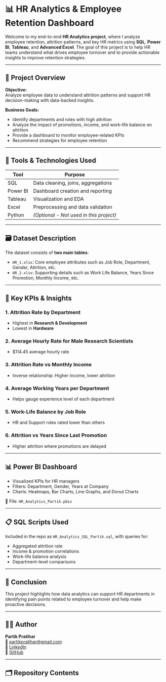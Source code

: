 # 📊 HR Analytics & Employee Retention Dashboard

Welcome to my end-to-end **HR Analytics project**, where I analyze employee retention, attrition patterns, and key HR metrics using **SQL**, **Power BI**, **Tableau**, and **Advanced Excel**. The goal of this project is to help HR teams understand what drives employee turnover and to provide actionable insights to improve retention strategies.

---

## 📌 Project Overview

**Objective:**  
Analyze employee data to understand attrition patterns and support HR decision-making with data-backed insights.

**Business Goals:**
- Identify departments and roles with high attrition
- Analyze the impact of promotions, income, and work-life balance on attrition
- Provide a dashboard to monitor employee-related KPIs
- Recommend strategies for employee retention

---

## 🧰 Tools & Technologies Used

| Tool        | Purpose                            |
|-------------|-------------------------------------|
| SQL         | Data cleaning, joins, aggregations |
| Power BI    | Dashboard creation and reporting   |
| Tableau     | Visualization and EDA              |
| Excel       | Preprocessing and data validation  |
| Python      | *(Optional - Not used in this project)* |

---

## 🗃️ Dataset Description

The dataset consists of **two main tables**:

- `HR_1.xlsx`: Core employee attributes such as Job Role, Department, Gender, Attrition, etc.
- `HR_2.xlsx`: Supporting details such as Work Life Balance, Years Since Promotion, Monthly Income, etc.

---

## 📌 Key KPIs & Insights

### 1. **Attrition Rate by Department**
- Highest in **Research & Development**
- Lowest in **Hardware**

### 2. **Average Hourly Rate for Male Research Scientists**
- $114.45 average hourly rate

### 3. **Attrition Rate vs Monthly Income**
- Inverse relationship: Higher income, lower attrition

### 4. **Average Working Years per Department**
- Helps gauge experience level of each department

### 5. **Work-Life Balance by Job Role**
- HR and Support roles rated lower than others

### 6. **Attrition vs Years Since Last Promotion**
- Higher attrition where promotions are delayed

---

## 📊 Power BI Dashboard

- Visualized KPIs for HR managers
- Filters: Department, Gender, Years at Company
- Charts: Heatmaps, Bar Charts, Line Graphs, and Donut Charts

📁 File: `HR_Analytics_Partik.pbix`

---

## 📋 SQL Scripts Used

Included in the repo as `HR_Analytics_SQL_Partik.sql`, with queries for:
- Aggregated attrition rate
- Income & promotion correlations
- Work-life balance analysis
- Department-level comparisons

---

## 📝 Conclusion

This project highlights how data analytics can support HR departments in identifying pain points related to employee turnover and help make proactive decisions.

---

## 👨‍💻 Author

**Partik Pratihar**  
📧 partikpratihar@gmail.com  
🔗 [LinkedIn](https://www.linkedin.com/in/partik-pratihar-5310bb237/)  
🔗 [GitHub](https://github.com/Sinnoppssyy)

---

## 🗂️ Repository Contents

